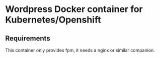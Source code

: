 # Wordpress Docker container for Kubernetes/Openshift

## Requirements

This container only provides fpm, it needs a nginx or similar companion.

